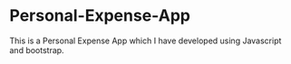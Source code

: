 # Personal-Expense-App
This is a Personal Expense App which I have developed using Javascript and bootstrap.
